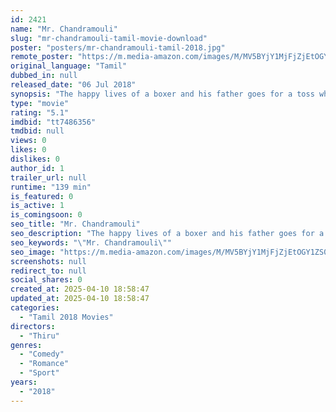 ```yaml
---
id: 2421
name: "Mr. Chandramouli"
slug: "mr-chandramouli-tamil-movie-download"
poster: "posters/mr-chandramouli-tamil-2018.jpg"
remote_poster: "https://m.media-amazon.com/images/M/MV5BYjY1MjFjZjEtOGY1ZS00OTU2LTgxNmQtYWRkYTk1Y2NmZmE5XkEyXkFqcGdeQXVyMTEzNzg0Mjkx._V1_SX300.jpg"
original_language: "Tamil"
dubbed_in: null
released_date: "06 Jul 2018"
synopsis: "The happy lives of a boxer and his father goes for a toss when they unwittingly become part of a businessman's plot to ruin his rival."
type: "movie"
rating: "5.1"
imdbid: "tt7486356"
tmdbid: null
views: 0
likes: 0
dislikes: 0
author_id: 1
trailer_url: null
runtime: "139 min"
is_featured: 0
is_active: 1
is_comingsoon: 0
seo_title: "Mr. Chandramouli"
seo_description: "The happy lives of a boxer and his father goes for a toss when they unwittingly become part of a businessman's plot to ruin his rival."
seo_keywords: "\"Mr. Chandramouli\""
seo_image: "https://m.media-amazon.com/images/M/MV5BYjY1MjFjZjEtOGY1ZS00OTU2LTgxNmQtYWRkYTk1Y2NmZmE5XkEyXkFqcGdeQXVyMTEzNzg0Mjkx._V1_SX300.jpg"
screenshots: null
redirect_to: null
social_shares: 0
created_at: 2025-04-10 18:58:47
updated_at: 2025-04-10 18:58:47
categories:
  - "Tamil 2018 Movies"
directors:
  - "Thiru"
genres:
  - "Comedy"
  - "Romance"
  - "Sport"
years:
  - "2018"
---
```

